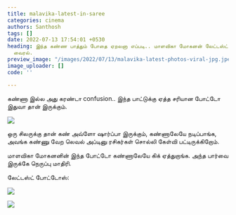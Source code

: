 ```yaml
---
title: malavika-latest-in-saree
categories: cinema
authors: Santhosh
tags: []
date: 2022-07-13 17:54:01 +0530
heading: இந்த கண்ண பாத்தும் போதை ஏறலனா எப்படி.. மாளவிகா மோகனன் லேட்டஸ்ட் ஹாட் கிளிக்ஸ்
  வைரல்.
preview_image: "/images/2022/07/13/malavika-latest-photos-viral-jpg.jpeg"
image_uploader: []
code: ''

---
```

கண்ணா இல்ல அது கரண்டா confusion.. இந்த பாட்டுக்கு ஏத்த சரியான போட்டோ இதுவா தான் இருக்கும்.

![](/images/2022/07/13/malavika-mohan-latest-clicks-3-jpg.jpeg)

ஒரு சிலருக்கு தான் கண் அவ்ளோ ஷார்ப்பா இருக்கும், கண்ணாலேயே நடிப்பாங்க, அவங்க கண்ணு வேற லெவல் அப்டினு ரசிகர்கள் சொல்லி கேள்வி பட்டிருக்கிறோம்.

மாளவிகா மோகனனின் இந்த போட்டோ கண்ணாலேயே கிக் ஏத்துறாங்க. அந்த பார்வை இருக்கே நெருப்பு மாதிரி.

லேட்டஸ்ட் போட்டோஸ்:

![](/images/2022/07/13/malavika-mohan-latest-clicks-1-jpg.jpeg)

![](/images/2022/07/13/malavika-mohan-latest-clicks-2-jpg.jpeg)

